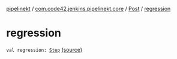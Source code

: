 [pipelinekt](../../index.md) / [com.code42.jenkins.pipelinekt.core](../index.md) / [Post](index.md) / [regression](./regression.md)

# regression

`val regression: `[`Step`](../../com.code42.jenkins.pipelinekt.core.step/-step/index.md) [(source)](https://github.com/code42/pipelinekt/tree/master/core/src/main/kotlin/com/code42/jenkins/pipelinekt/core/Post.kt#L14)